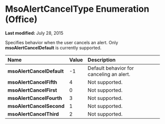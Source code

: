 
# MsoAlertCancelType Enumeration (Office)

 **Last modified:** July 28, 2015

Specifies behavior when the user cancels an alert. Only  **msoAlertCancelDefault** is currently supported.


|**Name**|**Value**|**Description**|
|:-----|:-----|:-----|
| **msoAlertCancelDefault**|-1|Default behavior for canceling an alert.|
| **msoAlertCancelFifth**|4|Not supported.|
| **msoAlertCancelFirst**|0|Not supported.|
| **msoAlertCancelFourth**|3|Not supported.|
| **msoAlertCancelSecond**|1|Not supported.|
| **msoAlertCancelThird**|2|Not supported.|
